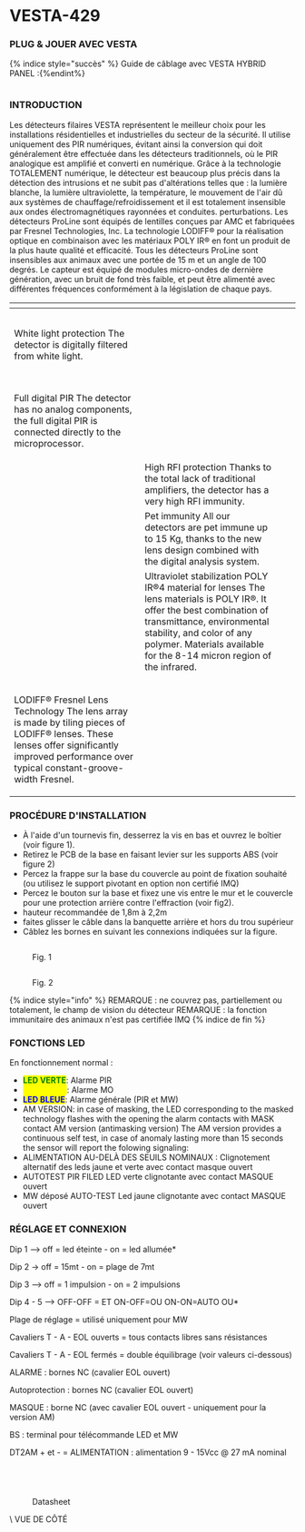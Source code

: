 # VESTA-429

### PLUG & JOUER AVEC VESTA

{% indice style="succès" %}
Guide de câblage avec VESTA HYBRID PANEL :{%endint%}

<figure><img src=".gitbook/assets/image (22).png" alt=""><figcaption></figcaption></figure>

### INTRODUCTION

Les détecteurs filaires VESTA représentent le meilleur choix pour les installations résidentielles et industrielles du secteur de la sécurité. Il utilise uniquement des PIR numériques, évitant ainsi la conversion qui doit généralement être effectuée dans les détecteurs traditionnels, où le PIR analogique est amplifié et converti en numérique. Grâce à la technologie TOTALEMENT numérique, le détecteur est beaucoup plus précis dans la détection des intrusions et ne subit pas d'altérations telles que : la lumière blanche, la lumière ultraviolette, la température, le mouvement de l'air dû aux systèmes de chauffage/refroidissement et il est totalement insensible aux ondes électromagnétiques rayonnées et conduites. perturbations. Les détecteurs ProLine sont équipés de lentilles conçues par AMC et fabriquées par Fresnel Technologies, Inc. La technologie LODIFF® pour la réalisation optique en combinaison avec les matériaux POLY IR® en font un produit de la plus haute qualité et efficacité. Tous les détecteurs ProLine sont insensibles aux animaux avec une portée de 15 m et un angle de 100 degrés. Le capteur est équipé de modules micro-ondes de dernière génération, avec un bruit de fond très faible, et peut être alimenté avec différentes fréquences conformément à la législation de chaque pays.

<table data-view="cards"><thead><tr><th></th><th></th><th></th><th data-hidden data-card-cover data-type="files"></th></tr></thead><tbody><tr><td><p><img src=".gitbook/assets/image (11).png" alt="" data-size="original"></p><p>White light protection The detector is digitally filtered from white light.</p></td><td></td><td></td><td></td></tr><tr><td><p><img src=".gitbook/assets/image (10).png" alt="" data-size="original"></p><p>Full digital PIR The detector has no analog components, the full digital PIR is connected directly to the microprocessor.</p></td><td></td><td></td><td></td></tr><tr><td><img src=".gitbook/assets/image (9).png" alt="" data-size="original"></td><td>High RFI protection Thanks to the total lack of traditional amplifiers, the detector has a very high RFI immunity.</td><td></td><td></td></tr><tr><td><img src=".gitbook/assets/image (12).png" alt="" data-size="original"></td><td>Pet immunity All our detectors are pet immune up to 15 Kg, thanks to the new lens design combined with the digital analysis system.</td><td></td><td></td></tr><tr><td><img src=".gitbook/assets/image (13).png" alt="" data-size="original"></td><td>Ultraviolet stabilization POLY IR®4 material for lenses The lens materials is POLY IR®. It offer the best combination of transmittance, environmental stability, and color of any polymer. Materials available for the 8-14 micron region of the infrared.</td><td></td><td></td></tr><tr><td><p><img src=".gitbook/assets/image (14).png" alt="" data-size="original"></p><p>LODIFF® Fresnel Lens Technology The lens array is made by tiling pieces of LODIFF® lenses. These lenses offer significantly improved performance over typical constant-groove-width Fresnel.</p></td><td></td><td></td><td></td></tr></tbody></table>

### PROCÉDURE D'INSTALLATION

-   À l'aide d'un tournevis fin, desserrez la vis en bas et ouvrez le boîtier (voir figure 1).
-   Retirez le PCB de la base en faisant levier sur les supports ABS (voir figure 2)
-   Percez la frappe sur la base du couvercle au point de fixation souhaité (ou utilisez le support pivotant en option non certifié IMQ)
-   Percez le bouton sur la base et fixez une vis entre le mur et le couvercle pour une protection arrière contre l'effraction (voir fig2).
-   hauteur recommandée de 1,8m à 2,2m
-   faites glisser le câble dans la banquette arrière et hors du trou supérieur
-   Câblez les bornes en suivant les connexions indiquées sur la figure.

<figure><img src=".gitbook/assets/image (15).png" alt=""><figcaption><p>Fig. 1</p></figcaption></figure>

<figure><img src=".gitbook/assets/image (16).png" alt=""><figcaption><p>Fig. 2 </p></figcaption></figure>

{% indice style="info" %}
REMARQUE : ne couvrez pas, partiellement ou totalement, le champ de vision du détecteur REMARQUE : la fonction immunitaire des animaux n'est pas certifiée IMQ
{% indice de fin %}

### FONCTIONS LED

En fonctionnement normal :

-   <mark style="color:green;">**LED VERTE**</mark>: Alarme PIR
-   <mark style="color:yellow;">**LED JAUNE**</mark>: Alarme MO
-   <mark style="color:blue;">**LED BLEUE**</mark>: Alarme générale (PIR et MW)
-   AM VERSION: in case of masking, the LED corresponding to the masked technology flashes with the opening the alarm contacts with MASK contact AM version (antimasking version) The AM version provides a continuous self test, in case of anomaly lasting more than 15 seconds the sensor will report the folowing signaling:
-   ALIMENTATION AU-DELÀ DES SEUILS NOMINAUX : Clignotement alternatif des leds jaune et verte avec contact masque ouvert
-   AUTOTEST PIR FILED LED verte clignotante avec contact MASQUE ouvert
-   MW déposé AUTO-TEST Led jaune clignotante avec contact MASQUE ouvert

### RÉGLAGE ET CONNEXION

Dip 1 --> off = led éteinte - on = led allumée\*

Dip 2 -> off = 15mt - on = plage de 7mt

Dip 3 --> off = 1 impulsion - on = 2 impulsions

Dip 4 - 5 --> OFF-OFF = ET ON-OFF=OU ON-ON=AUTO OU\*

Plage de réglage = utilisé uniquement pour MW

Cavaliers T - A - EOL ouverts = tous contacts libres sans résistances

Cavaliers T - A - EOL fermés = double équilibrage (voir valeurs ci-dessous)

ALARME : bornes NC (cavalier EOL ouvert)

Autoprotection : bornes NC (cavalier EOL ouvert)

MASQUE : borne NC (avec cavalier EOL ouvert - uniquement pour la version AM)

BS : terminal pour télécommande LED et MW

DT2AM + et - = ALIMENTATION : alimentation 9 - 15Vcc @ 27 mA nominal

<figure><img src=".gitbook/assets/image (17).png" alt=""><figcaption></figcaption></figure>

<figure><img src=".gitbook/assets/image (18).png" alt=""><figcaption></figcaption></figure>

<figure><img src=".gitbook/assets/image (19).png" alt=""><figcaption></figcaption></figure>

<figure><img src=".gitbook/assets/image (20).png" alt=""><figcaption><p>Datasheet</p></figcaption></figure>

\\
VUE DE CÔTÉ

<figure><img src=".gitbook/assets/image (21).png" alt=""><figcaption></figcaption></figure>
